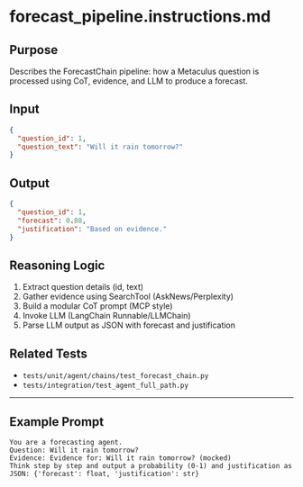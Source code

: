 # forecast_pipeline.instructions.md

## Purpose

Describes the ForecastChain pipeline: how a Metaculus question is processed using CoT, evidence, and LLM to produce a forecast.

## Input

```json
{
  "question_id": 1,
  "question_text": "Will it rain tomorrow?"
}
```

## Output

```json
{
  "question_id": 1,
  "forecast": 0.88,
  "justification": "Based on evidence."
}
```

## Reasoning Logic

1. Extract question details (id, text)
2. Gather evidence using SearchTool (AskNews/Perplexity)
3. Build a modular CoT prompt (MCP style)
4. Invoke LLM (LangChain Runnable/LLMChain)
5. Parse LLM output as JSON with forecast and justification

## Related Tests

- `tests/unit/agent/chains/test_forecast_chain.py`
- `tests/integration/test_agent_full_path.py`

---

## Example Prompt

```
You are a forecasting agent.
Question: Will it rain tomorrow?
Evidence: Evidence for: Will it rain tomorrow? (mocked)
Think step by step and output a probability (0-1) and justification as JSON: {'forecast': float, 'justification': str}
```
